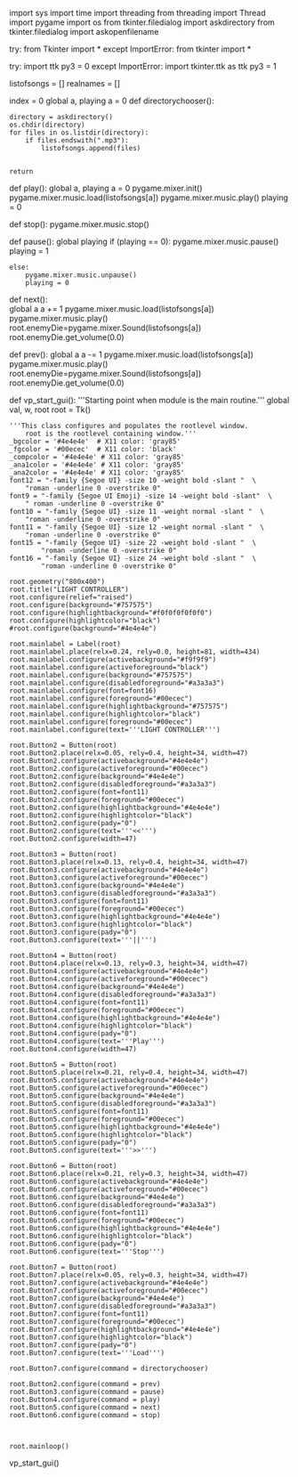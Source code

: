 import sys
import time
import threading
from threading import Thread
import pygame
import os
from tkinter.filedialog import askdirectory
from tkinter.filedialog import askopenfilename

try:
    from Tkinter import *
except ImportError:
    from tkinter import *

try:
    import ttk
    py3 = 0
except ImportError:
    import tkinter.ttk as ttk
    py3 = 1

listofsongs = []
realnames = []

index = 0
global a, playing
a = 0
def directorychooser():

    directory = askdirectory()
    os.chdir(directory)
    for files in os.listdir(directory):
        if files.endswith(".mp3"):
            listofsongs.append(files)

            
    return
        
def play():
    global a, playing
    a = 0
    pygame.mixer.init()
    pygame.mixer.music.load(listofsongs[a])
    pygame.mixer.music.play()
    playing = 0

def stop():
    pygame.mixer.music.stop()
       
def pause():
    global playing
    if (playing == 0):
        pygame.mixer.music.pause()
        playing = 1

    else:
        pygame.mixer.music.unpause()
        playing = 0

    
    
def next():   
    global a
    a += 1
    pygame.mixer.music.load(listofsongs[a])
    pygame.mixer.music.play()
    root.enemyDie=pygame.mixer.Sound(listofsongs[a])
    root.enemyDie.get_volume(0.0)
     
def prev():
    global a
    a -= 1
    pygame.mixer.music.load(listofsongs[a])
    pygame.mixer.music.play()
    root.enemyDie=pygame.mixer.Sound(listofsongs[a])
    root.enemyDie.get_volume(0.0)

def vp_start_gui():
    '''Starting point when module is the main routine.'''
    global val, w, root
    root = Tk()
    
    '''This class configures and populates the rootlevel window.
        root is the rootlevel containing window.'''
    _bgcolor = '#4e4e4e'  # X11 color: 'gray85'
    _fgcolor = '#00ecec'  # X11 color: 'black'
    _compcolor = '#4e4e4e' # X11 color: 'gray85'
    _ana1color = '#4e4e4e' # X11 color: 'gray85' 
    _ana2color = '#4e4e4e' # X11 color: 'gray85' 
    font12 = "-family {Segoe UI} -size 10 -weight bold -slant "  \
        "roman -underline 0 -overstrike 0"
    font9 = "-family {Segoe UI Emoji} -size 14 -weight bold -slant"  \
        " roman -underline 0 -overstrike 0"
    font10 = "-family {Segoe UI} -size 11 -weight normal -slant "  \
        "roman -underline 0 -overstrike 0"
    font11 = "-family {Segoe UI} -size 12 -weight normal -slant "  \
        "roman -underline 0 -overstrike 0"
    font15 = "-family {Segoe UI} -size 22 -weight bold -slant "  \
            "roman -underline 0 -overstrike 0"
    font16 = "-family {Segoe UI} -size 24 -weight bold -slant "  \
            "roman -underline 0 -overstrike 0"

    root.geometry("800x400")
    root.title("LIGHT CONTROLLER")
    root.configure(relief="raised")
    root.configure(background="#757575")
    root.configure(highlightbackground="#f0f0f0f0f0f0")
    root.configure(highlightcolor="black")
    #root.configure(background="#4e4e4e")

    root.mainlabel = Label(root)
    root.mainlabel.place(relx=0.24, rely=0.0, height=81, width=434)
    root.mainlabel.configure(activebackground="#f9f9f9")
    root.mainlabel.configure(activeforeground="black")
    root.mainlabel.configure(background="#757575")
    root.mainlabel.configure(disabledforeground="#a3a3a3")
    root.mainlabel.configure(font=font16)
    root.mainlabel.configure(foreground="#00ecec")
    root.mainlabel.configure(highlightbackground="#757575")
    root.mainlabel.configure(highlightcolor="black")
    root.mainlabel.configure(foreground="#00ecec")
    root.mainlabel.configure(text='''LIGHT CONTROLLER''')

    root.Button2 = Button(root)
    root.Button2.place(relx=0.05, rely=0.4, height=34, width=47)
    root.Button2.configure(activebackground="#4e4e4e")
    root.Button2.configure(activeforeground="#00ecec")
    root.Button2.configure(background="#4e4e4e")
    root.Button2.configure(disabledforeground="#a3a3a3")
    root.Button2.configure(font=font11)
    root.Button2.configure(foreground="#00ecec")
    root.Button2.configure(highlightbackground="#4e4e4e")
    root.Button2.configure(highlightcolor="black")
    root.Button2.configure(pady="0")
    root.Button2.configure(text='''<<''')
    root.Button2.configure(width=47)

    root.Button3 = Button(root)
    root.Button3.place(relx=0.13, rely=0.4, height=34, width=47)
    root.Button3.configure(activebackground="#4e4e4e")
    root.Button3.configure(activeforeground="#00ecec")
    root.Button3.configure(background="#4e4e4e")
    root.Button3.configure(disabledforeground="#a3a3a3")
    root.Button3.configure(font=font11)
    root.Button3.configure(foreground="#00ecec")
    root.Button3.configure(highlightbackground="#4e4e4e")
    root.Button3.configure(highlightcolor="black")
    root.Button3.configure(pady="0")
    root.Button3.configure(text='''||''')

    root.Button4 = Button(root)
    root.Button4.place(relx=0.13, rely=0.3, height=34, width=47)
    root.Button4.configure(activebackground="#4e4e4e")
    root.Button4.configure(activeforeground="#00ecec")
    root.Button4.configure(background="#4e4e4e")
    root.Button4.configure(disabledforeground="#a3a3a3")
    root.Button4.configure(font=font11)
    root.Button4.configure(foreground="#00ecec")
    root.Button4.configure(highlightbackground="#4e4e4e")
    root.Button4.configure(highlightcolor="black")
    root.Button4.configure(pady="0")
    root.Button4.configure(text='''Play''')
    root.Button4.configure(width=47)

    root.Button5 = Button(root)
    root.Button5.place(relx=0.21, rely=0.4, height=34, width=47)
    root.Button5.configure(activebackground="#4e4e4e")
    root.Button5.configure(activeforeground="#00ecec")
    root.Button5.configure(background="#4e4e4e")
    root.Button5.configure(disabledforeground="#a3a3a3")
    root.Button5.configure(font=font11)
    root.Button5.configure(foreground="#00ecec")
    root.Button5.configure(highlightbackground="#4e4e4e")
    root.Button5.configure(highlightcolor="black")
    root.Button5.configure(pady="0")
    root.Button5.configure(text='''>>''')

    root.Button6 = Button(root)
    root.Button6.place(relx=0.21, rely=0.3, height=34, width=47)
    root.Button6.configure(activebackground="#4e4e4e")
    root.Button6.configure(activeforeground="#00ecec")
    root.Button6.configure(background="#4e4e4e")
    root.Button6.configure(disabledforeground="#a3a3a3")
    root.Button6.configure(font=font11)
    root.Button6.configure(foreground="#00ecec")
    root.Button6.configure(highlightbackground="#4e4e4e")
    root.Button6.configure(highlightcolor="black")
    root.Button6.configure(pady="0")
    root.Button6.configure(text='''Stop''')

    root.Button7 = Button(root)
    root.Button7.place(relx=0.05, rely=0.3, height=34, width=47)
    root.Button7.configure(activebackground="#4e4e4e")
    root.Button7.configure(activeforeground="#00ecec")
    root.Button7.configure(background="#4e4e4e")
    root.Button7.configure(disabledforeground="#a3a3a3")
    root.Button7.configure(font=font11)
    root.Button7.configure(foreground="#00ecec")
    root.Button7.configure(highlightbackground="#4e4e4e")
    root.Button7.configure(highlightcolor="black")
    root.Button7.configure(pady="0")
    root.Button7.configure(text='''Load''')
    
    root.Button7.configure(command = directorychooser)
    
    root.Button2.configure(command = prev)
    root.Button3.configure(command = pause)
    root.Button4.configure(command = play)
    root.Button5.configure(command = next)
    root.Button6.configure(command = stop)
    


    root.mainloop()
vp_start_gui()
